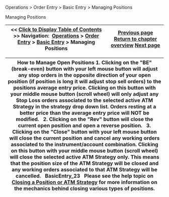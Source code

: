 ﻿


Operations \> Order Entry \> Basic Entry \> Managing Positions






















Managing Positions







| \<\< [Click to Display Table of Contents](managing_positions_basic_entry.md) \>\> **Navigation:**     [Operations](operations.md) \> [Order Entry](order_entry.md) \> [Basic Entry](basic_entry.md) \> Managing Positions | [Previous page](modifying_and_cancelling_orders_basic_entry.md) [Return to chapter overview](basic_entry.md) [Next page](properties_basic_entry.md) |
| --- | --- |













| How to Manage Open Positions 1\. Clicking on the "BE" (break\-even) button with your left mouse button will adjust any stop orders in the opposite direction of your open position (if position is long it will adjust stop sell orders) to the positions average entry price. Clicking on this button with your middle mouse button (scroll wheel) will only adjust any Stop Loss orders associated to the selected active ATM Strategy in the strategy drop down list. Orders resting at a better price than the average entry price will NOT be modified.   2\. Clicking on the "Rev" button will close the current open position and open a reverse position.   3\. Clicking on the "Close" button with your left mouse button will close the current position and cancel any working orders associated to the instrument/account combination. Clicking on this button with your middle mouse button (scroll wheel) will close the selected active ATM Strategy only. This means that the position size of the ATM Strategy will be closed and any working orders associated to that ATM Strategy will be cancelled.   BasicEntry_23   Please see the help topic on [Closing a Position or ATM Strategy](closing_a_position_or_atm_stra.md) for more information on the mechanics behind closing various types of positions. |
| --- |









